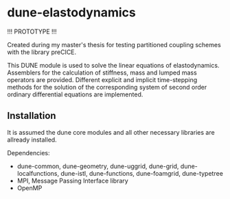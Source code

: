 # dune-elastodynamics
!!! PROTOTYPE !!!

Created during my master's thesis for testing partitioned coupling schemes with
the library preCICE.

This DUNE module is used to solve the linear equations of elastodynamics.
Assemblers for the calculation of stiffness, mass and lumped mass operators are provided.
Different explicit and implicit time-stepping methods for the solution of the corresponding
system of second order ordinary differential equations are implemented. 

## Installation

It is assumed the dune core modules and all other necessary libraries are allready installed.

Dependencies:

* dune-common, dune-geometry, dune-uggrid, dune-grid, dune-localfunctions, dune-istl, dune-functions, dune-foamgrid, dune-typetree
* MPI, Message Passing Interface library  
* OpenMP

